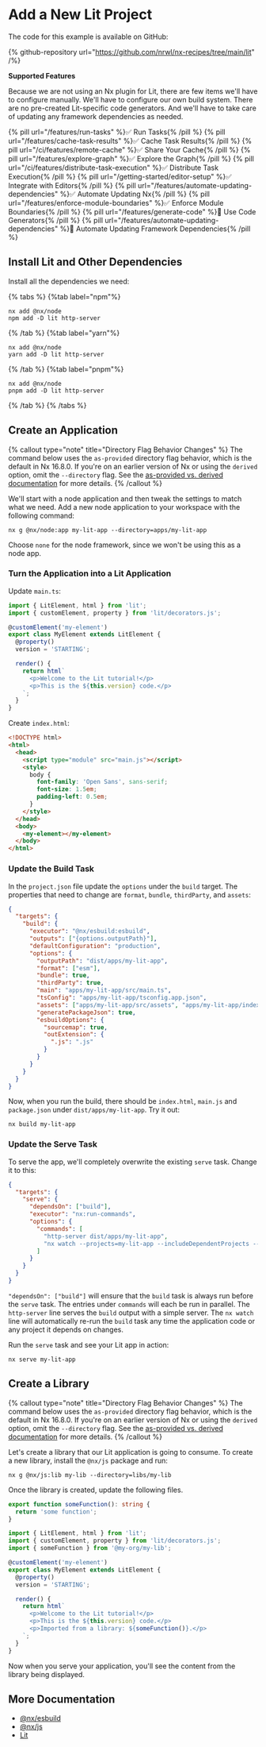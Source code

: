 # Add a New Lit Project

The code for this example is available on GitHub:

{% github-repository url="https://github.com/nrwl/nx-recipes/tree/main/lit" /%}

**Supported Features**

Because we are not using an Nx plugin for Lit, there are few items we'll have to configure manually. We'll have to configure our own build system. There are no pre-created Lit-specific code generators. And we'll have to take care of updating any framework dependencies as needed.

{% pill url="/features/run-tasks" %}✅ Run Tasks{% /pill %}
{% pill url="/features/cache-task-results" %}✅ Cache Task Results{% /pill %}
{% pill url="/ci/features/remote-cache" %}✅ Share Your Cache{% /pill %}
{% pill url="/features/explore-graph" %}✅ Explore the Graph{% /pill %}
{% pill url="/ci/features/distribute-task-execution" %}✅ Distribute Task Execution{% /pill %}
{% pill url="/getting-started/editor-setup" %}✅ Integrate with Editors{% /pill %}
{% pill url="/features/automate-updating-dependencies" %}✅ Automate Updating Nx{% /pill %}
{% pill url="/features/enforce-module-boundaries" %}✅ Enforce Module Boundaries{% /pill %}
{% pill url="/features/generate-code" %}🚫 Use Code Generators{% /pill %}
{% pill url="/features/automate-updating-dependencies" %}🚫 Automate Updating Framework Dependencies{% /pill %}

## Install Lit and Other Dependencies

Install all the dependencies we need:

{% tabs %}
{%tab label="npm"%}

```shell {% skipRescope=true %}
nx add @nx/node
npm add -D lit http-server
```

{% /tab %}
{%tab label="yarn"%}

```shell {% skipRescope=true %}
nx add @nx/node
yarn add -D lit http-server
```

{% /tab %}
{%tab label="pnpm"%}

```shell {% skipRescope=true %}
nx add @nx/node
pnpm add -D lit http-server
```

{% /tab %}
{% /tabs %}

## Create an Application

{% callout type="note" title="Directory Flag Behavior Changes" %}
The command below uses the `as-provided` directory flag behavior, which is the default in Nx 16.8.0. If you're on an earlier version of Nx or using the `derived` option, omit the `--directory` flag. See the [as-provided vs. derived documentation](/deprecated/as-provided-vs-derived) for more details.
{% /callout %}

We'll start with a node application and then tweak the settings to match what we need. Add a new node application to your workspace with the following command:

```shell
nx g @nx/node:app my-lit-app --directory=apps/my-lit-app
```

Choose `none` for the node framework, since we won't be using this as a node app.

### Turn the Application into a Lit Application

Update `main.ts`:

```typescript {% fileName="apps/my-lit-app/src/main.ts" %}
import { LitElement, html } from 'lit';
import { customElement, property } from 'lit/decorators.js';

@customElement('my-element')
export class MyElement extends LitElement {
  @property()
  version = 'STARTING';

  render() {
    return html`
      <p>Welcome to the Lit tutorial!</p>
      <p>This is the ${this.version} code.</p>
    `;
  }
}
```

Create `index.html`:

```html {% fileName="apps/my-lit-app/index.html" %}
<!DOCTYPE html>
<html>
  <head>
    <script type="module" src="main.js"></script>
    <style>
      body {
        font-family: 'Open Sans', sans-serif;
        font-size: 1.5em;
        padding-left: 0.5em;
      }
    </style>
  </head>
  <body>
    <my-element></my-element>
  </body>
</html>
```

### Update the Build Task

In the `project.json` file update the `options` under the `build` target. The properties that need to change are `format`, `bundle`, `thirdParty`, and `assets`:

```json {% fileName="apps/my-lit-app/project.json" %}
{
  "targets": {
    "build": {
      "executor": "@nx/esbuild:esbuild",
      "outputs": ["{options.outputPath}"],
      "defaultConfiguration": "production",
      "options": {
        "outputPath": "dist/apps/my-lit-app",
        "format": ["esm"],
        "bundle": true,
        "thirdParty": true,
        "main": "apps/my-lit-app/src/main.ts",
        "tsConfig": "apps/my-lit-app/tsconfig.app.json",
        "assets": ["apps/my-lit-app/src/assets", "apps/my-lit-app/index.html"],
        "generatePackageJson": true,
        "esbuildOptions": {
          "sourcemap": true,
          "outExtension": {
            ".js": ".js"
          }
        }
      }
    }
  }
}
```

Now, when you run the build, there should be `index.html`, `main.js` and `package.json` under `dist/apps/my-lit-app`. Try it out:

```shell
nx build my-lit-app
```

### Update the Serve Task

To serve the app, we'll completely overwrite the existing `serve` task. Change it to this:

```json {% fileName="apps/my-lit-app/project.json" %}
{
  "targets": {
    "serve": {
      "dependsOn": ["build"],
      "executor": "nx:run-commands",
      "options": {
        "commands": [
          "http-server dist/apps/my-lit-app",
          "nx watch --projects=my-lit-app --includeDependentProjects -- nx build my-lit-app"
        ]
      }
    }
  }
}
```

`"dependsOn": ["build"]` will ensure that the `build` task is always run before the `serve` task. The entries under `commands` will each be run in parallel. The `http-server` line serves the `build` output with a simple server. The `nx watch` line will automatically re-run the `build` task any time the application code or any project it depends on changes.

Run the `serve` task and see your Lit app in action:

```shell
nx serve my-lit-app
```

## Create a Library

{% callout type="note" title="Directory Flag Behavior Changes" %}
The command below uses the `as-provided` directory flag behavior, which is the default in Nx 16.8.0. If you're on an earlier version of Nx or using the `derived` option, omit the `--directory` flag. See the [as-provided vs. derived documentation](/deprecated/as-provided-vs-derived) for more details.
{% /callout %}

Let's create a library that our Lit application is going to consume. To create a new library, install the `@nx/js` package and run:

```shell
nx g @nx/js:lib my-lib --directory=libs/my-lib
```

Once the library is created, update the following files.

```typescript {% fileName="libs/my-lib/src/lib/my-lib.ts" %}
export function someFunction(): string {
  return 'some function';
}
```

```typescript {% fileName="apps/my-lit-app/src/main.ts" %}
import { LitElement, html } from 'lit';
import { customElement, property } from 'lit/decorators.js';
import { someFunction } from '@my-org/my-lib';

@customElement('my-element')
export class MyElement extends LitElement {
  @property()
  version = 'STARTING';

  render() {
    return html`
      <p>Welcome to the Lit tutorial!</p>
      <p>This is the ${this.version} code.</p>
      <p>Imported from a library: ${someFunction()}.</p>
    `;
  }
}
```

Now when you serve your application, you'll see the content from the library being displayed.

## More Documentation

- [@nx/esbuild](/nx-api/esbuild)
- [@nx/js](/nx-api/js)
- [Lit](https://lit.dev/)
